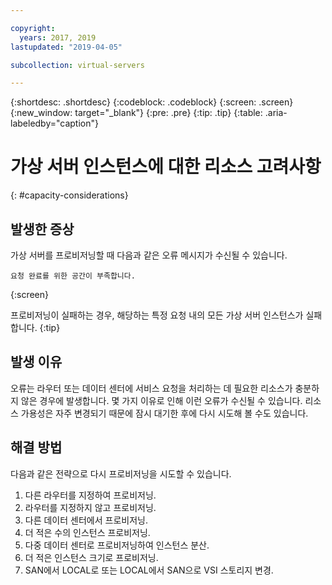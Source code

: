 ```yaml
---

copyright:
  years: 2017, 2019
lastupdated: "2019-04-05"

subcollection: virtual-servers

---
```


{:shortdesc: .shortdesc}
{:codeblock: .codeblock}
{:screen: .screen}
{:new_window: target="_blank"}
{:pre: .pre}
{:tip: .tip}
{:table: .aria-labeledby="caption"}


# 가상 서버 인스턴스에 대한 리소스 고려사항
{: #capacity-considerations}

## 발생한 증상

가상 서버를 프로비저닝할 때 다음과 같은 오류 메시지가 수신될 수 있습니다.

```
요청 완료를 위한 공간이 부족합니다.
```
{:screen}

프로비저닝이 실패하는 경우, 해당하는 특정 요청 내의 모든 가상 서버 인스턴스가 실패합니다.
{:tip}

## 발생 이유

오류는 라우터 또는 데이터 센터에 서비스 요청을 처리하는 데 필요한 리소스가 충분하지 않은 경우에 발생합니다. 몇 가지 이유로 인해 이런 오류가 수신될 수 있습니다. 리소스 가용성은 자주 변경되기 때문에 잠시 대기한 후에 다시 시도해 볼 수도 있습니다.

## 해결 방법

다음과 같은 전략으로 다시 프로비저닝을 시도할 수 있습니다.

1. 다른 라우터를 지정하여 프로비저닝.  
2. 라우터를 지정하지 않고 프로비저닝.
3. 다른 데이터 센터에서 프로비저닝.
4. 더 적은 수의 인스턴스 프로비저닝.
5. 다중 데이터 센터로 프로비저닝하여 인스턴스 분산.
6. 더 적은 인스턴스 크기로 프로비저닝.
7. SAN에서 LOCAL로 또는 LOCAL에서 SAN으로 VSI 스토리지 변경.
